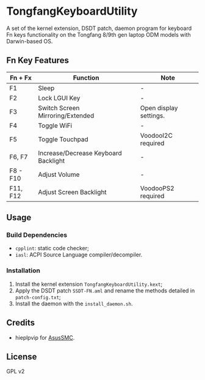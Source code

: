 # TongfangKeyboardUtility

A set of the kernel extension, DSDT patch, daemon program for keyboard Fn keys functionality on the Tongfang 8/9th gen laptop ODM models with Darwin-based OS.

## Fn Key Features

| Fn + Fx  | Function                             | Note                   |
| -------- | ------------------------------------ | ---------------------- |
| F1       | Sleep                                | -                      |
| F2       | Lock LGUI Key                        | -                      |
| F3       | Switch Screen Mirroring/Extended     | Open display settings. |
| F4       | Toggle WiFi                          | -                      |
| F5       | Toggle Touchpad                      | VoodooI2C required     |
| F6, F7   | Increase/Decrease Keyboard Backlight | -                      |
| F8 - F10 | Adjust Volume                        | -                      |
| F11, F12 | Adjust Screen Backlight              | VoodooPS2 required     |

## Usage

### Build Dependencies

- `cpplint`: static code checker;
- `iasl`: ACPI Source Language compiler/decompiler.

### Installation

1. Install the kernel extension `TongfangKeyboardUtility.kext`;
2. Apply the DSDT patch `SSDT-FN.aml` and rename the methods detailed in `patch-config.txt`;
3. Install the daemon with the `install_daemon.sh`.

## Credits

- hieplpvip for [AsusSMC](https://github.com/hieplpvip/AsusSMC).

## License

GPL v2
